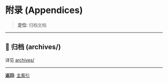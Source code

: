 # 附录 (Appendices)

> **定位**: 归档文档

---

## 📂 归档 (archives/)

详见 [archives/](../archives/)

---

**返回**: [主索引](../tier_01_foundations/README.md)
